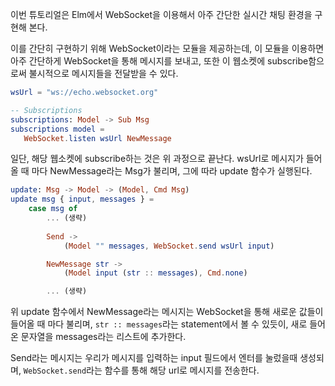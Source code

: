 이번 튜토리얼은 Elm에서 WebSocket을 이용해서 아주 간단한 실시간 채팅 환경을 구현해 본다.

이를 간단히 구현하기 위해 WebSocket이라는 모듈을 제공하는데, 
이 모듈을 이용하면 아주 간단하게 WebSocket을 통해 메시지를 보내고, 
또한 이 웹소켓에 subscribe함으로써 불시적으로 메시지들을 전달받을 수 있다.
 
 ```elm
wsUrl = "ws://echo.websocket.org"

-- Subscriptions
subscriptions: Model -> Sub Msg
subscriptions model =
    WebSocket.listen wsUrl NewMessage
```
일단, 해당 웹소켓에 subscribe하는 것은 위 과정으로 끝난다.
wsUrl로 메시지가 들어올 때 마다 NewMessage라는 Msg가 불리며, 그에 따라 update 함수가 실행된다.

```elm
update: Msg -> Model -> (Model, Cmd Msg)
update msg { input, messages } =
    case msg of
        ... (생략)
        
        Send ->
            (Model "" messages, WebSocket.send wsUrl input)

        NewMessage str ->
            (Model input (str :: messages), Cmd.none)

        ... (생략)
```
위 update 함수에서 NewMessage라는 메시지는 WebSocket을 통해 새로운 값들이 들어올 때 마다 불리며, 
```str :: messages```라는 statement에서 볼 수 있듯이, 새로 들어온 문자열을 messages라는 리스트에 추가한다.

Send라는 메시지는 우리가 메시지를 입력하는 input 필드에서 엔터를 눌렀을때 생성되며,
```WebSocket.send```라는 함수를 통해 해당 url로 메시지를 전송한다.